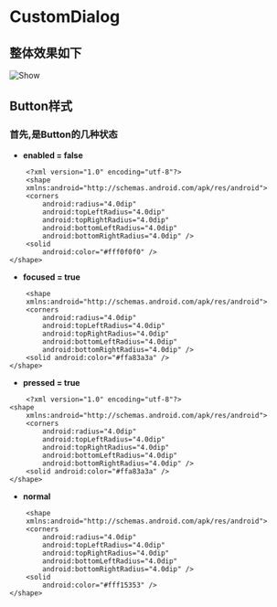 # CustomDialog
## 整体效果如下
![Show](http://ww1.sinaimg.cn/large/9750cbe5gw1ev49kkdm0cg20cm0eywhj.gif)

## Button样式
### 首先,是Button的几种状态

- **enabled = false** 

``` 
	<?xml version="1.0" encoding="utf-8"?>
	<shape
    xmlns:android="http://schemas.android.com/apk/res/android">
    <corners
        android:radius="4.0dip"
        android:topLeftRadius="4.0dip"
        android:topRightRadius="4.0dip"
        android:bottomLeftRadius="4.0dip"
        android:bottomRightRadius="4.0dip" />
    <solid
        android:color="#fff0f0f0" />
</shape>
```

- **focused = true** 

``` 
	<shape
    xmlns:android="http://schemas.android.com/apk/res/android">
    <corners
        android:radius="4.0dip"
        android:topLeftRadius="4.0dip"
        android:topRightRadius="4.0dip"
        android:bottomLeftRadius="4.0dip"
        android:bottomRightRadius="4.0dip" />
    <solid android:color="#ffa83a3a" />
</shape>
```
- **pressed = true** 

``` 
	<?xml version="1.0" encoding="utf-8"?>
<shape
    xmlns:android="http://schemas.android.com/apk/res/android">
    <corners
        android:radius="4.0dip"
        android:topLeftRadius="4.0dip"
        android:topRightRadius="4.0dip"
        android:bottomLeftRadius="4.0dip"
        android:bottomRightRadius="4.0dip" />
    <solid android:color="#ffa83a3a" />
</shape>
```
- **normal** 

``` 
	<shape
    xmlns:android="http://schemas.android.com/apk/res/android">
    <corners
        android:radius="4.0dip"
        android:topLeftRadius="4.0dip"
        android:topRightRadius="4.0dip"
        android:bottomLeftRadius="4.0dip"
        android:bottomRightRadius="4.0dip" />
    <solid
        android:color="#fff15353" />
</shape>
```

